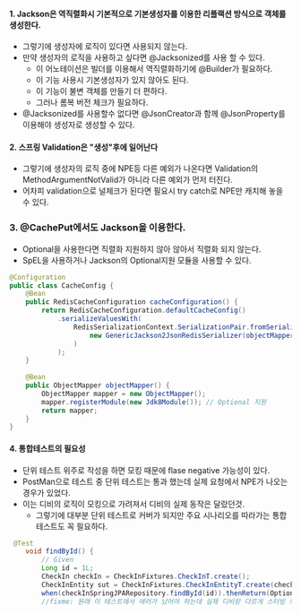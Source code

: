 #### 1. Jackson은 역직렬화시 기본적으로 기본생성자를 이용한 리플랙션 방식으로 객체를 생성한다.
  - 그렇기에 생성자에 로직이 있다면 사용되지 않는다.
  - 만약 생성자의 로직을 사용하고 싶다면 @Jacksonized를 사용 할 수 있다.
    - 이 어노테이션은 빌더를 이용해서 역직렬화하기에 @Builder가 필요하다.
    - 이 기능 사용시 기본생성자가 있지 않아도 된다.
    - 이 기능이 불변 객체를 만들기 더 편하다.
    - 그러나 롬복 버전 체크가 필요하다.
  - @Jacksonized를 사용할수 없다면 @JsonCreator과 함께 @JsonProperty를 이용해야 생성자로 생성할 수 있다.

#### 2. 스프링 Validation은 "생성"후에 일어난다
  - 그렇기에 생성자의 로직 중에 NPE등 다른 예외가 나온다면 Validation의 MethodArgumentNotValid가 아니라 다른 예외가 먼저 터진다.
  - 어차피 validation으로 널체크가 된다면 필요시 try catch로 NPE만 캐치해 놓을 수 있다.

### 3. @CachePut에서도 Jackson을 이용한다.
  - Optional을 사용한다면 직렬화 지원하지 않아 않아서 직렬화 되지 않는다.
  - SpEL을 사용하거나 Jackson의 Optional지원 모듈을 사용할 수 있다.
```java
@Configuration
public class CacheConfig {
    @Bean
    public RedisCacheConfiguration cacheConfiguration() {
        return RedisCacheConfiguration.defaultCacheConfig()
            .serializeValuesWith(
                RedisSerializationContext.SerializationPair.fromSerializer(
                    new GenericJackson2JsonRedisSerializer(objectMapper())
                )
            );
    }
    
    @Bean
    public ObjectMapper objectMapper() {
        ObjectMapper mapper = new ObjectMapper();
        mapper.registerModule(new Jdk8Module()); // Optional 지원
        return mapper;
    }
}
```

    
#### 4. 통합테스트의 필요성
  - 단위 테스트 위주로 작성을 하면 모킹 때문에 flase negative 가능성이 있다.
  - PostMan으로 테스트 중 단위 테스트는 통과 했는데 실제 요청에서 NPE가 나오는 경우가 있었다.
  - 이는 디비의 로직이 모킹으로 가려져서 디비의 실제 동작은 달랐던것.
    - 그렇기에 대부분 단위 테스트로 커버가 되지만 주요 시나리오를 따라가는 통합 테스트도 꼭 필요하다.
```java
 @Test
    void findById() {
        // Given
        Long id = 1L;
        CheckIn checkIn = CheckInFixtures.CheckInT.create();
        CheckInEntity sut = CheckInFixtures.CheckInEntityT.create(checkIn);
        when(checkInSpringJPARepository.findById(id)).thenReturn(Optional.of(sut));
        //fixme: 원래 이 테스트에서 에러가 났어야 하는데 실제 디비랑 다르게 스터빙 되어있다 보니 에러가 안 났다.

```
